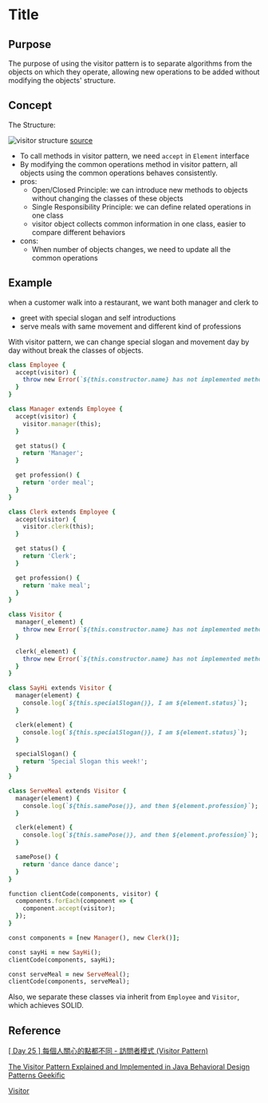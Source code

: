 # Title

## Purpose

The purpose of using the visitor pattern is to separate algorithms from the objects on which they operate, allowing new operations to be added without modifying the objects' structure.

## Concept

The Structure:

![visitor structure](assets/img/visitor_structure)
[source](https://refactoring.guru/design-patterns/visitor)

* To call methods in visitor pattern, we need `accept` in `Element` interface
* By modifying the common operations method in visitor pattern, all objects using the common operations behaves consistently.
* pros:
  * Open/Closed Principle: we can introduce new methods to objects without changing the classes of these objects
  * Single Responsibility Principle: we can define related operations in one class
  * visitor object collects common information in one class, easier to compare different behaviors
* cons:
  * When number of objects changes, we need to update all the common operations

## Example

when a customer walk into a restaurant, we want both manager and clerk to

* greet with special slogan and self introductions
* serve meals with same movement and different kind of professions

With visitor pattern, we can change special slogan and movement day by day without break the classes of objects.

```ruby
class Employee {
  accept(visitor) {
    throw new Error(`${this.constructor.name} has not implemented method '${arguments.callee.name}'`);
  }
}

class Manager extends Employee {
  accept(visitor) {
    visitor.manager(this);
  }

  get status() {
    return 'Manager';
  }

  get profession() {
    return 'order meal';
  }
}

class Clerk extends Employee {
  accept(visitor) {
    visitor.clerk(this);
  }

  get status() {
    return 'Clerk';
  }

  get profession() {
    return 'make meal';
  }
}

class Visitor {
  manager(_element) {
    throw new Error(`${this.constructor.name} has not implemented method '${arguments.callee.name}'`);
  }

  clerk(_element) {
    throw new Error(`${this.constructor.name} has not implemented method '${arguments.callee.name}'`);
  }
}

class SayHi extends Visitor {
  manager(element) {
    console.log(`${this.specialSlogan()}, I am ${element.status}`);
  }

  clerk(element) {
    console.log(`${this.specialSlogan()}, I am ${element.status}`);
  }

  specialSlogan() {
    return 'Special Slogan this week!';
  }
}

class ServeMeal extends Visitor {
  manager(element) {
    console.log(`${this.samePose()}, and then ${element.profession}`);
  }

  clerk(element) {
    console.log(`${this.samePose()}, and then ${element.profession}`);
  }

  samePose() {
    return 'dance dance dance';
  }
}

function clientCode(components, visitor) {
  components.forEach(component => {
    component.accept(visitor);
  });
}

const components = [new Manager(), new Clerk()];

const sayHi = new SayHi();
clientCode(components, sayHi);

const serveMeal = new ServeMeal();
clientCode(components, serveMeal);
```

Also, we separate these classes via inherit from `Employee` and `Visitor`, which achieves SOLID.

## Reference

[[ Day 25 ] 每個人關心的點都不同 - 訪問者模式 (Visitor Pattern)](https://ithelp.ithome.com.tw/articles/10208766)

[The Visitor Pattern Explained and Implemented in Java Behavioral Design Patterns Geekific](https://www.youtube.com/watch?v=UQP5XqMqtqQ)

[Visitor](https://refactoring.guru/design-patterns/visitors)
